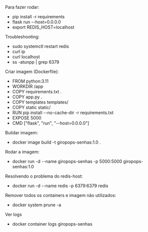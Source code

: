 Para fazer rodar:
- pip install -r requirements 
- flask run --host=0.0.0.0
- export REDIS_HOST=localhost

Troubleshooting:
- sudo systemctl restart redis
- curl ip
- curl localhost
- ss -atunpp | grep 6379

Criar imagem (Dockerfile):
- FROM python:3.11
- WORKDIR /app
- COPY requirements.txt .
- COPY app.py .
- COPY templates templates/
- COPY static static/
- RUN pip install --no-cache-dir -r requirements.txt
- EXPOSE 5000
- CMD ["flask", "run", "--host=0.0.0.0"]

Buildar imagem:
- docker image build -t giropops-senhas:1.0 .

Rodar a imagem:
- docker run -d --name giropops-senhas -p 5000:5000 giropops-senhas:1.0

Resolvendo o problema do redis-host:
- docker run -d --name redis -p 6379:6379 redis

Remover todos os containers e imagem não utilizados:
- docker system prune -a

Ver logs
- docker container logs giropops-senhas
